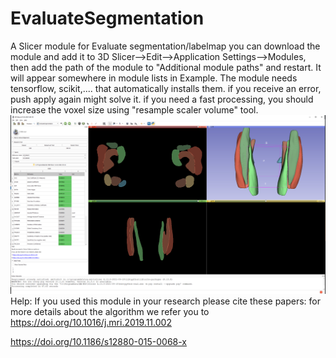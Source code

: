 # EvaluateSegmentation
A Slicer module for Evaluate segmentation/labelmap
you can download the module and add it to 3D Slicer-->Edit-->Application Settings-->Modules, then add the path of the module to "Additional module paths" and restart. It will appear somewhere in module lists in Example.
The module needs tensorflow, scikit,.... that automatically installs them. if you receive an error, push apply again might solve it.
if you need a fast processing, you should increase the voxel size using "resample scaler volume" tool.
![Alt text](Screenshot1.jpg?raw=true "Using Slicer for label evaluation")
Help:
If you used this module in your research please cite these papers:
for more details about the algorithm we refer you to 
https://doi.org/10.1016/j.mri.2019.11.002 

https://doi.org/10.1186/s12880-015-0068-x
